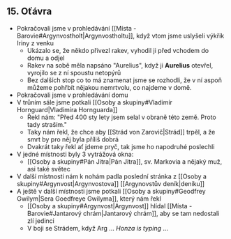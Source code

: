 ## 15. Oťávra
- Pokračovali jsme v prohledávání [[Místa - Barovie#Argynvostholt|Argynvostholtu]], když vtom jsme uslyšeli výkřik Iriny z venku
	- Ukázalo se, že někdo přivezl rakev, vyhodil ji před vchodem do domu a odjel
	- Rakev na sobě měla napsáno "Aurelius", když ji **Aurelius** otevřel, vyrojilo se z ní spoustu netopýrů
	- Bez dalších stop co to má znamenat jsme se rozhodli, že v ní aspoň můžeme pohřbít nějakou nemrtvolu, co najdeme v domě.
- Pokračovali jsme v prohledávání domu
- V trůním sále jsme potkali [[Osoby a skupiny#Vladimír Hornguard|Vladimíra Hornguarda]]
	- Řekl nám: "Před 400 sty lety jsem selal v obraně této země. Proto tady straším."
	- Taky nám řekl, že chce aby [[Strád von Zarovič|Strád]] trpěl, a že smrt by pro něj byla příliš dobrá
	- Dvakrát taky řekl ať jdeme pryč, tak jsme ho napodruhé poslechli
- V jedné místnosti byly 3 vytrážová okna:
	- [[Osoby a skupiny#Pán Jitra|Pán Jitra]], sv. Markovia a nějaký muž, asi také světec
- V další místnosti nám k nohám padla poslední stránka z [[Osoby a skupiny#Argynvost|Argynvostova]] [[Argynovstův deník|deníku]]
- A ještě v další místnosti jsme potkali [[Osoby a skupiny#Geodfrey Gwilym|Sera Goedfreye Gwilyma]], který nám řekl
	- [[Osoby a skupiny#Argynvost|Argynvost]] hlídal [[Místa - Barovie#Jantarový chrám|Jantarový chrám]], aby se tam nedostali zlí jedinci
	- V boji se Strádem, když Arg
... *Honza is typing* ...